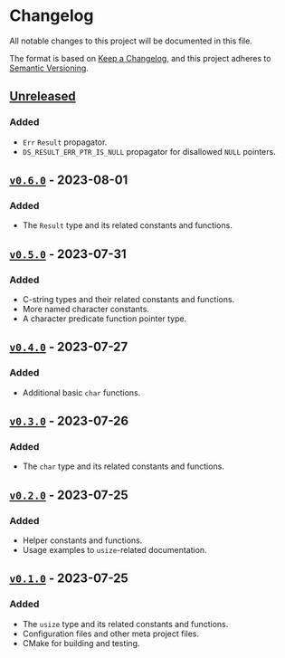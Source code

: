 # Changelog

All notable changes to this project will be documented in this file.

The format is based on
[Keep a Changelog](https://keepachangelog.com/en/1.0.0/ "Keep a Changelog"), and
this project adheres to
[Semantic Versioning](https://semver.org/spec/v2.0.0.html "SemVer").

## [Unreleased]

### Added

- `Err` `Result` propagator.
- `DS_RESULT_ERR_PTR_IS_NULL` propagator for disallowed `NULL` pointers.

## [`v0.6.0`] - 2023-08-01

### Added

- The `Result` type and its related constants and functions.

## [`v0.5.0`] - 2023-07-31

### Added

- C-string types and their related constants and functions.
- More named character constants.
- A character predicate function pointer type.

## [`v0.4.0`] - 2023-07-27

### Added

- Additional basic `char` functions.

## [`v0.3.0`] - 2023-07-26

### Added

- The `char` type and its related constants and functions.

## [`v0.2.0`] - 2023-07-25

### Added

- Helper constants and functions.
- Usage examples to `usize`-related documentation.

## [`v0.1.0`] - 2023-07-25

### Added

- The `usize` type and its related constants and functions.
- Configuration files and other meta project files.
- CMake for building and testing.

[unreleased]: https://github.com/SFM61319/ds/compare/v0.4.0...HEAD
[`v0.1.0`]: https://github.com/SFM61319/ds/releases/tag/v0.1.0
[`v0.2.0`]: https://github.com/SFM61319/ds/compare/v0.1.0...v0.2.0
[`v0.3.0`]: https://github.com/SFM61319/ds/compare/v0.2.0...v0.3.0
[`v0.4.0`]: https://github.com/SFM61319/ds/compare/v0.3.0...v0.4.0
[`v0.5.0`]: https://github.com/SFM61319/ds/compare/v0.4.0...v0.5.0
[`v0.6.0`]: https://github.com/SFM61319/ds/compare/v0.5.0...v0.6.0
